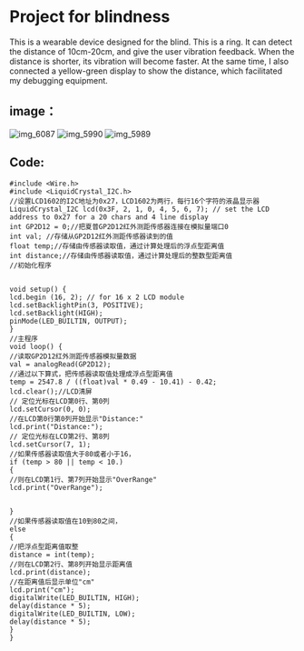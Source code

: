 # Project for blindness

This is a wearable device designed for the blind. This is a ring. It can detect the distance of 10cm-20cm, and give the user vibration feedback. When the distance is shorter, its vibration will become faster. At the same time, I also connected a yellow-green display to show the distance, which facilitated my debugging equipment.

## image：

![img_6087](https://user-images.githubusercontent.com/35580394/37162350-dfbee4bc-22a9-11e8-80b5-aa9487658b82.JPG)
![img_5990](https://user-images.githubusercontent.com/35580394/37162352-e2552092-22a9-11e8-8dc4-6d1e7c16c35e.JPG)
![img_5989](https://user-images.githubusercontent.com/35580394/37162355-e385e776-22a9-11e8-8ea9-b7ca43e9b8eb.JPG)

## Code:
    #include <Wire.h>
    #include <LiquidCrystal_I2C.h>
    //设置LCD1602的I2C地址为0x27，LCD1602为两行，每行16个字符的液晶显示器
    LiquidCrystal_I2C lcd(0x3F, 2, 1, 0, 4, 5, 6, 7); // set the LCD address to 0x27 for a 20 chars and 4 line display
    int GP2D12 = 0;//把夏普GP2D12红外测距传感器连接在模拟量端口0
    int val; //存储从GP2D12红外测距传感器读到的值
    float temp;//存储由传感器读取值，通过计算处理后的浮点型距离值
    int distance;//存储由传感器读取值，通过计算处理后的整数型距离值
    //初始化程序


    void setup() {
    lcd.begin (16, 2); // for 16 x 2 LCD module
    lcd.setBacklightPin(3, POSITIVE);
    lcd.setBacklight(HIGH);
    pinMode(LED_BUILTIN, OUTPUT);
    }
    //主程序
    void loop() {
    //读取GP2D12红外测距传感器模拟量数据
    val = analogRead(GP2D12);
    //通过以下算式，把传感器读取值处理成浮点型距离值
    temp = 2547.8 / ((float)val * 0.49 - 10.41) - 0.42;
    lcd.clear();//LCD清屏
    // 定位光标在LCD第0行、第0列
    lcd.setCursor(0, 0);
    //在LCD第0行第0列开始显示"Distance:"
    lcd.print("Distance:");
    // 定位光标在LCD第2行、第8列
    lcd.setCursor(7, 1);
    //如果传感器读取值大于80或者小于16，
    if (temp > 80 || temp < 10.)
    {
    //则在LCD第1行、第7列开始显示"OverRange"
    lcd.print("OverRange");


    }
    //如果传感器读取值在10到80之间，
    else
    {
    //把浮点型距离值取整
    distance = int(temp);
    //则在LCD第2行、第8列开始显示距离值
    lcd.print(distance);
    //在距离值后显示单位"cm"
    lcd.print("cm");
    digitalWrite(LED_BUILTIN, HIGH);
    delay(distance * 5);
    digitalWrite(LED_BUILTIN, LOW);
    delay(distance * 5);
    }
    }
